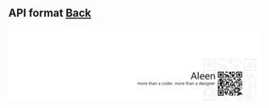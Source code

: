 ## API format	[Back](./../summary.md)



<a href="http://aleen42.github.io/" target="_blank" ><img src="./../../pic/tail.gif"></a>

